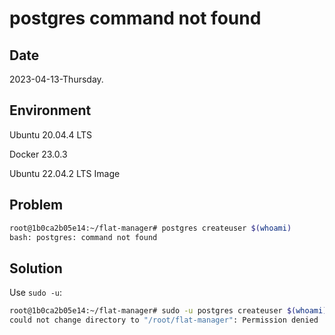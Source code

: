 # postgres command not found

## Date

2023-04-13-Thursday.

## Environment

Ubuntu 20.04.4 LTS

Docker 23.0.3

Ubuntu 22.04.2 LTS Image

## Problem

```Bash
root@1b0ca2b05e14:~/flat-manager# postgres createuser $(whoami)
bash: postgres: command not found
```

## Solution

Use `sudo -u`:

```Bash
root@1b0ca2b05e14:~/flat-manager# sudo -u postgres createuser $(whoami)
could not change directory to "/root/flat-manager": Permission denied
```

